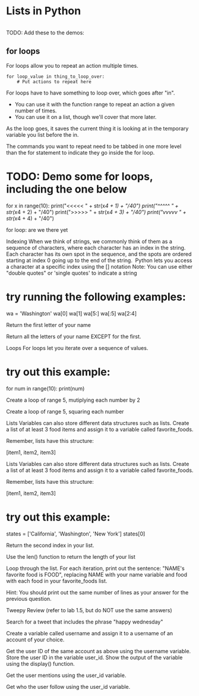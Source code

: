 # Lists in Python


```{tableofcontents}
```


TODO: Add these to the demos:
## for loops
For loops allow you to repeat an action multiple times.

```
for loop_value in thing_to_loop_over:
    # Put actions to repeat here
```

For loops have to have something to loop over, which goes after "in".
* You can use it with the function range to repeat an action a given number of times.
* You can use it on a list, though we'll cover that more later.

As the loop goes, it saves the current thing it is looking at in the temporary variable you list before the in.

The commands you want to repeat need to be tabbed in one more level than the for statement to indicate they go inside the for loop.


# TODO: Demo some for loops, including the one below

for x in range(10):
    print("<<<<< " + str(x*4 + 1) + "/40")
    print("^^^^^ " + str(x*4 + 2) + "/40")
    print(">>>>> " + str(x*4 + 3) + "/40")
    print("vvvvv " + str(x*4 + 4) + "/40")

for loop: are we there yet


Indexing
When we think of strings, we commonly think of them as a sequence of characters, where each character has an index in the string. Each character has its own spot in the sequence, and the spots are ordered starting at index 0 going up to the end of the string.
​
Python lets you access a character at a specific index using the [] notation
​
Note: You can use either "double quotes" or 'single quotes' to indicate a string

# try running the following examples:

wa = 'Washington'
wa[0]
wa[1]
wa[5:]
wa[:5]
wa[2:4]

Return the first letter of your name

Return all the letters of your name EXCEPT for the first.


Loops
For loops let you iterate over a sequence of values.
# try out this example:

for num in range(10):
    print(num)

Create a loop of range 5, mutiplying each number by 2

Create a loop of range 5, squaring each number


Lists
Variables can also store different data structures such as lists. Create a list of at least 3 food items and assign it to a variable called favorite_foods.

Remember, lists have this structure:

[item1, item2, item3]

Lists
Variables can also store different data structures such as lists. Create a list of at least 3 food items and assign it to a variable called favorite_foods.

Remember, lists have this structure:

[item1, item2, item3]

# try out this example:

states = ['California', 'Washington', 'New York']
states[0]

Return the second index in your list.

Use the len() function to return the length of your list

Loop through the list. For each iteration, print out the sentence: "NAME's favorite food is FOOD", replacing NAME with your name variable and food with each food in your favorite_foods list.

Hint: You should print out the same number of lines as your answer for the previous question.


Tweepy Review (refer to lab 1.5, but do NOT use the same answers)

Search for a tweet that includes the phrase "happy wednesday"

Create a variable called username and assign it to a username of an account of your choice.

Get the user ID of the same account as above using the username variable. Store the user ID in the variable user_id. Show the output of the variable using the display() function.

Get the user mentions using the user_id variable.

Get who the user follow using the user_id variable.
